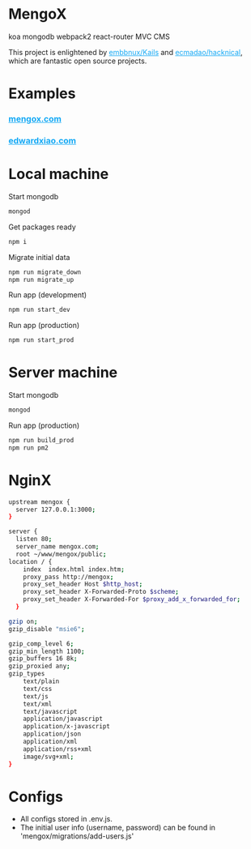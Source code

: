 # MengoX
koa mongodb webpack2 react-router MVC CMS

This project is enlightened by 
<a href="https://github.com/embbnux/kails" style="color:#14a9f5;">embbnux/Kails</a> and <a href="https://github.com/ecmadao/hacknical" style="color:#14a9f5;">ecmadao/hacknical</a>, which are fantastic open source projects.

# Examples
<h3><a href="https://mengox.com" style="color:#14a9f5;"> mengox.com </a></h3>
<h3><a href="https://edwardxiao.com" style="color:#14a9f5;">edwardxiao.com</a></h3>

# Local machine
Start mongodb

```sh
mongod
```

Get packages ready

```sh
npm i
```

Migrate initial data

```sh
npm run migrate_down
npm run migrate_up
```

Run app (development)

```sh
npm run start_dev
```

Run app (production)

```sh
npm run start_prod
```

# Server machine

Start mongodb

```sh
mongod
```

Run app (production)

```sh
npm run build_prod
npm run pm2
```

# NginX
```sh
upstream mengox {
  server 127.0.0.1:3000;
}

server {
  listen 80;
  server_name mengox.com;
  root ~/www/mengox/public;
location / {
    index  index.html index.htm;
    proxy_pass http://mengox;
    proxy_set_header Host $http_host;
    proxy_set_header X-Forwarded-Proto $scheme;
    proxy_set_header X-Forwarded-For $proxy_add_x_forwarded_for;
  }

gzip on;
gzip_disable "msie6";

gzip_comp_level 6;
gzip_min_length 1100;
gzip_buffers 16 8k;
gzip_proxied any;
gzip_types
    text/plain
    text/css
    text/js
    text/xml
    text/javascript
    application/javascript
    application/x-javascript
    application/json
    application/xml
    application/rss+xml
    image/svg+xml;
}
```

# Configs
<div>
<ul>
<li>All configs stored in .env.js.</li>
<li>The initial user info (username, password) can be found in 
'mengox/migrations/add-users.js'</li>
</ul>
</div>


